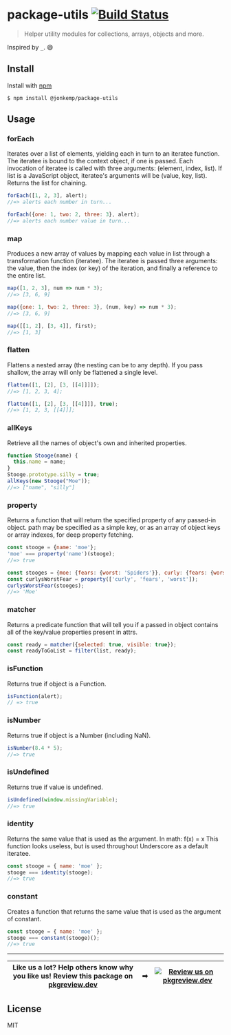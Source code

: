 # package-utils [![Build Status](https://travis-ci.com/jonkemp/package-utils.svg?branch=master)](https://travis-ci.com/jonkemp/package-utils)

> Helper utility modules for collections, arrays, objects and more.

Inspired by `_`. 😄


## Install

Install with [npm](https://npmjs.org/package/@jonkemp/package-utils)

```
$ npm install @jonkemp/package-utils
```

## Usage

### forEach

Iterates over a list of elements, yielding each in turn to an iteratee function. The iteratee is bound to the context object, if one is passed. Each invocation of iteratee is called with three arguments: (element, index, list). If list is a JavaScript object, iteratee's arguments will be (value, key, list). Returns the list for chaining.

```js
forEach([1, 2, 3], alert);
//=> alerts each number in turn...

forEach({one: 1, two: 2, three: 3}, alert);
//=> alerts each number value in turn...
```

### map

Produces a new array of values by mapping each value in list through a transformation function (iteratee). The iteratee is passed three arguments: the value, then the index (or key) of the iteration, and finally a reference to the entire list.

```js
map([1, 2, 3], num => num * 3);
//=> [3, 6, 9]

map({one: 1, two: 2, three: 3}, (num, key) => num * 3);
//=> [3, 6, 9]

map([[1, 2], [3, 4]], first);
//=> [1, 3]
```

### flatten

Flattens a nested array (the nesting can be to any depth). If you pass shallow, the array will only be flattened a single level.

```js
flatten([1, [2], [3, [[4]]]]);
//=> [1, 2, 3, 4];

flatten([1, [2], [3, [[4]]]], true);
//=> [1, 2, 3, [[4]]];
```

### allKeys

Retrieve all the names of object's own and inherited properties.

```js
function Stooge(name) {
  this.name = name;
}
Stooge.prototype.silly = true;
allKeys(new Stooge("Moe"));
//=> ["name", "silly"]
```

### property

Returns a function that will return the specified property of any passed-in object. path may be specified as a simple key, or as an array of object keys or array indexes, for deep property fetching.

```js
const stooge = {name: 'moe'};
'moe' === property('name')(stooge);
//=> true

const stooges = {moe: {fears: {worst: 'Spiders'}}, curly: {fears: {worst: 'Moe'}}};
const curlysWorstFear = property(['curly', 'fears', 'worst']);
curlysWorstFear(stooges);
//=> 'Moe'
```

### matcher

Returns a predicate function that will tell you if a passed in object contains all of the key/value properties present in attrs.

```js
const ready = matcher({selected: true, visible: true});
const readyToGoList = filter(list, ready);
```

### isFunction

Returns true if object is a Function.

```js
isFunction(alert);
// => true
```

### isNumber

Returns true if object is a Number (including NaN).

```js
isNumber(8.4 * 5);
//=> true
```

### isUndefined

Returns true if value is undefined.

```js
isUndefined(window.missingVariable);
//=> true
```

### identity

Returns the same value that is used as the argument. In math: f(x) = x
This function looks useless, but is used throughout Underscore as a default iteratee.

```js
const stooge = { name: 'moe' };
stooge === identity(stooge);
//=> true
```

### constant

Creates a function that returns the same value that is used as the argument of constant.

```js
const stooge = { name: 'moe' };
stooge === constant(stooge)();
//=> true
```

---
| **Like us a lot?** Help others know why you like us! **Review this package on [pkgreview.dev](https://pkgreview.dev/npm/package-utils)** | ➡   | [![Review us on pkgreview.dev](https://i.ibb.co/McjVMfb/pkgreview-dev.jpg)](https://pkgreview.dev/npm/package-utils) |
| ----------------------------------------------------------------------------------------------------------------------------------------- | --- | --------------------------------------------------------------------------------------------------------------------- |

## License

MIT
